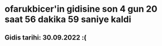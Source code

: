 # ofarukbicer'in gidisine son 4 gun 20 saat 56 dakika 59 saniye kaldi

## Gidis tarihi: 30.09.2022 :(
